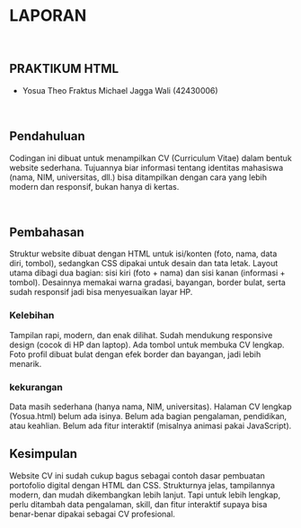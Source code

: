 <h1>LAPORAN</h1> <br>

<h2>PRAKTIKUM HTML</h2>
<ul>
  <li>Yosua Theo Fraktus Michael Jagga Wali (42430006) </li>
</ul>
<br> 

<h2> Pendahuluan</h2>
<p>Codingan ini dibuat untuk menampilkan CV (Curriculum Vitae) dalam bentuk website sederhana. Tujuannya biar informasi tentang identitas mahasiswa (nama, NIM, universitas, dll.) bisa ditampilkan dengan cara yang lebih modern dan responsif, bukan hanya di kertas.<p> 
<br> 

<h2> Pembahasan </h2>
<p> Struktur website dibuat dengan HTML untuk isi/konten (foto, nama, data diri, tombol), sedangkan CSS dipakai untuk desain dan tata letak. Layout utama dibagi dua bagian: sisi kiri (foto + nama) dan sisi kanan (informasi + tombol). Desainnya memakai warna gradasi, bayangan, border bulat, serta sudah responsif jadi bisa menyesuaikan layar HP. </p>


<h3>Kelebihan</h3>
<p>Tampilan rapi, modern, dan enak dilihat.
Sudah mendukung responsive design (cocok di HP dan laptop).
Ada tombol untuk membuka CV lengkap.
Foto profil dibuat bulat dengan efek border dan bayangan, jadi lebih menarik.</p>



<h3>kekurangan</h3>
<p>Data masih sederhana (hanya nama, NIM, universitas).
Halaman CV lengkap (Yosua.html) belum ada isinya.
Belum ada bagian pengalaman, pendidikan, atau keahlian.
Belum ada fitur interaktif (misalnya animasi pakai JavaScript).</p>


<h2>Kesimpulan </h2>
<p> Website CV ini sudah cukup bagus sebagai contoh dasar pembuatan portofolio digital dengan HTML dan CSS. Strukturnya jelas, tampilannya modern, dan mudah dikembangkan lebih lanjut. Tapi untuk lebih lengkap, perlu ditambah data pengalaman, skill, dan fitur interaktif supaya bisa benar-benar dipakai sebagai CV profesional.</p>




